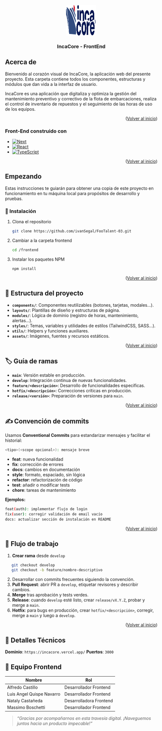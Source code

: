 <a id="readme-top"></a>

<!--LOGO -->
<br />
<div align="center">
  <a href=#>
    <img src="src/assets/images/logo-incacore.svg" alt="Logo" width="100" height="100">
  </a>

  <h3 align="center">IncaCore - FrontEnd</h3>
</div>

<!-- Acerca del Proyecto -->

## Acerca de

Bienvenido al corazón visual de IncaCore, la aplicación web del presente proyecto. Esta carpeta contiene todos los componentes, estructuras y módulos que dan vida a la interfaz de usuario.

IncaCore es una aplicación que digitaliza y optimiza la gestión del mantenimiento preventivo y correctivo de la flota de embarcaciones, realiza el control de inventario de repuestos y el seguimiento de las horas de uso de los equipos.

<p align="right">(<a href="#readme-top">Volver al inicio</a>)</p>

### Front-End construido con

- [![Next][Next.js]][Next-url]
- [![React][React.js]][React-url]
- [![TypeScript][TypeScript.org]][TypeScript-url]

<p align="right">(<a href="#readme-top">Volver al inicio</a>)</p>

<!-- Empezando -->

## Empezando

Estas instrucciones te guiarán para obtener una copia de este proyecto en funcionamiento en tu máquina local para propósitos de desarrollo y pruebas.

### 💾 Instalación

1. Clona el repositorio
   ```sh
   git clone https://github.com/ivanSegal/FooTalent-03.git
   ```
2. Cambiar a la carpeta frontend
   ```sh
   cd /frontend
   ```
3. Instalar los paquetes NPM
   ```sh
   npm install
   ```

<p align="right">(<a href="#readme-top">Volver al inicio</a>)</p>

<!-- ESTRUCTURA -->

## 🚀 Estructura del proyecto

- **`components/`**: Componentes reutilizables (botones, tarjetas, modales…).
- **`layouts/`**: Plantillas de diseño y estructuras de página.
- **`modules/`**: Lógica de dominio (registro de horas, mantenimiento, alertas…).
- **`styles/`**: Temas, variables y utilidades de estilos (TailwindCSS, SASS…).
- **`utils/`**: Helpers y funciones auxiliares.
- **`assets/`**: Imágenes, fuentes y recursos estáticos.

<p align="right">(<a href="#readme-top">Volver al inicio</a>)</p>

<!-- RAMAS -->

## 🏷️ Guía de ramas

- **`main`**: Versión estable en producción.
- **`develop`**: Integración continua de nuevas funcionalidades.
- **`feature/<descripción>`**: Desarrollo de funcionalidades específicas.
- **`hotfix/<descripción>`**: Correcciones críticas en producción.
- **`release/<versión>`**: Preparación de versiones para `main`.

<p align="right">(<a href="#readme-top">Volver al inicio</a>)</p>

<!-- COMMITS -->

## ✍️ Convención de commits

Usamos **Conventional Commits** para estandarizar mensajes y facilitar el historial:

```bash
<tipo>(<scope opcional>): mensaje breve
```

- **feat**: nueva funcionalidad
- **fix**: corrección de errores
- **docs**: cambios en documentación
- **style**: formato, espaciado, sin lógica
- **refactor**: refactorización de código
- **test**: añadir o modificar tests
- **chore**: tareas de mantenimiento

**Ejemplos:**

```bash
feat(auth): implementar flujo de login
fix(user): corregir validación de email vacío
docs: actualizar sección de instalación en README
```

<p align="right">(<a href="#readme-top">Volver al inicio</a>)</p>

<!-- FLUJO DE TRABAJO -->

## 🔄 Flujo de trabajo

1. **Crear rama** desde `develop`

```bash
   git checkout develop
   git checkout -b feature/nombre-descriptivo
```

2. Desarrollar con commits frecuentes siguiendo la convención.
3. **Pull Request**: abrir PR a `develop`, etiquetar revisores y describir cambios.
4. **Merge** tras aprobación y tests verdes.
5. **Release**: cuando `develop` esté listo, crear `release/vX.Y.Z`, probar y merge a `main`.
6. **Hotfix**: para bugs en producción, crear `hotfix/<descripción>`, corregir, merge a `main` y luego a `develop`.

<p align="right">(<a href="#readme-top">Volver al inicio</a>)</p>

<!-- DETALLES TÉCNICOS -->

## 🔄 Detalles Técnicos

**Dominio**: `https://incacore.vercel.app/`
**Puertos**: `3000`

<!-- EQUIPO -->

## 👥 Equipo Frontend

| Nombre                    | Rol                     |
| ------------------------- | ----------------------- |
| Alfredo Castillo          | Desarrollador Frontend  |
| Luis Angel Quispe Navarro | Desarrollador Frontend  |
| Nataly Castañeda          | Desarrolladora Frontend |
| Massimo Boschetti         | Desarrollador Frontend  |

> _“Gracias por acompañarnos en esta travesía digital. ¡Naveguemos juntos hacia un producto impecable!”_

[Next.js]: https://img.shields.io/badge/_-Next.js-black?style=flat-square&logo=nextdotjs
[Next-url]: https://nextjs.org/
[React.js]: https://img.shields.io/badge/_-REACT-1F2229?style=flat-square&logo=react
[React-url]: https://reactjs.org/
[TypeScript.org]: https://img.shields.io/badge/_-TypeScript-blue?style=flat-square&logo=typescript&logoColor=white
[TypeScript-url]: https://www.typescriptlang.org/

